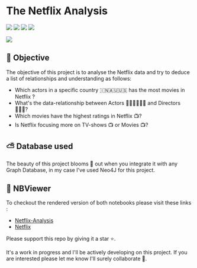 # The Netflix Analysis

![](https://img.shields.io/badge/Made--with-Python-green?style=plastic&logo=Python) ![](https://img.shields.io/badge/Complete-30%25-red?style=plastic) ![](https://img.shields.io/badge/stable-No%20Release-informational?style=plastic) ![](https://img.shields.io/badge/focus-analytics-important?style=plastic) 



![](/home/adityam/Downloads/graph(1).png)



## 🎯 Objective

The objective of this project is to analyse the Netflix data and try to deduce a list of relationships and understanding as follows:

* Which actors in a specific country 🇮🇳🇦🇺🇺🇸 has the most movies in Netflix ?
* What's the data-relationship between Actors 👨🏻‍🦱👩🏼‍🦰 and Directors 👨🏼‍🦳? 
* Which movies have the highest ratings in Netflix 📺?
* Is Netflix focusing more on TV-shows 📺 or Movies 📺?

## ⛅ Database used

The beauty of this project blooms :sunflower: out when you integrate it with any Graph Database, in my case I've used Neo4J for this project.

## 📔 NBViewer 

To checkout the rendered version of both notebooks please visit these links :

* [Netflix-Analysis](https://nbviewer.ipython.org/github/lucifermorningstar1305/netflix/blob/main/Netflix-Analysis.ipynb)
* [Netflix](https://nbviewer.ipython.org/github/lucifermorningstar1305/netflix/blob/main/Netflix.ipynb)

Please support this repo by giving it a star ⭐. 

It's a work in progress and I'll be actively developing on this project. If you are interested please let me know I'll surely collaborate 🤝. 





